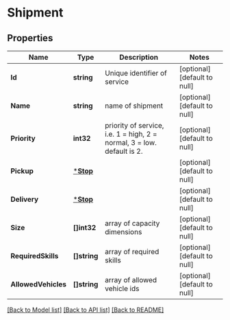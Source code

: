 # Shipment

## Properties
Name | Type | Description | Notes
------------ | ------------- | ------------- | -------------
**Id** | **string** | Unique identifier of service | [optional] [default to null]
**Name** | **string** | name of shipment | [optional] [default to null]
**Priority** | **int32** | priority of service, i.e. 1 &#x3D; high, 2 &#x3D; normal, 3 &#x3D; low. default is 2. | [optional] [default to null]
**Pickup** | [***Stop**](Stop.md) |  | [optional] [default to null]
**Delivery** | [***Stop**](Stop.md) |  | [optional] [default to null]
**Size** | **[]int32** | array of capacity dimensions | [optional] [default to null]
**RequiredSkills** | **[]string** | array of required skills | [optional] [default to null]
**AllowedVehicles** | **[]string** | array of allowed vehicle ids | [optional] [default to null]

[[Back to Model list]](../README.md#documentation-for-models) [[Back to API list]](../README.md#documentation-for-api-endpoints) [[Back to README]](../README.md)



